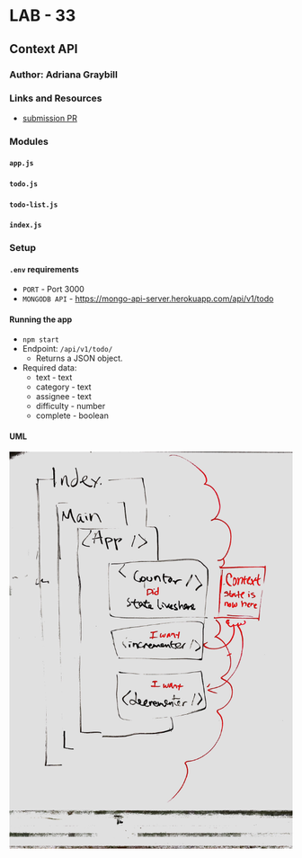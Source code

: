 # LAB - 33

## Context API

### Author: Adriana Graybill

### Links and Resources
* [submission PR](https://github.com/adrianagraybill/lab-Context-API/pull/1)

### Modules
#### `app.js`
#### `todo.js`
#### `todo-list.js`
#### `index.js`

### Setup
#### `.env` requirements
* `PORT` - Port 3000
* `MONGODB API` - https://mongo-api-server.herokuapp.com/api/v1/todo

#### Running the app
* `npm start`
* Endpoint: `/api/v1/todo/`
  * Returns a JSON object.
* Required data:
  * text - text
  * category - text
  * assignee - text
  * difficulty - number
  * complete - boolean

#### UML
![Whiteboard](./assets/image.jpg)

